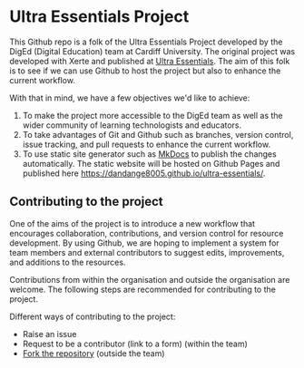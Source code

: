 # Ultra Essentials Project
This Github repo is a folk of the Ultra Essentials Project developed by the DigEd (Digital Education) team at Cardiff University. The original project was developed with Xerte and published at [Ultra Essentials](https://xerte.cardiff.ac.uk/play_18321#UltraEssentials). The aim of this folk is to see if we can use Github to host the project but also to enhance the current workflow.

With that in mind, we have a few objectives we'd like to achieve:

1. To make the project more accessible to the DigEd team as well as the wider community of learning technologists and educators.
2. To take advantages of Git and Github such as branches, version control, issue tracking, and pull requests to enhance the current workflow.
3. To use static site generator such as [MkDocs](https://www.mkdocs.org/) to publish the changes automatically. The static website will be hosted on Github Pages and published here https://dandange8005.github.io/ultra-essentials/.


## Contributing to the project

One of the aims of the project is to introduce a new workflow that encourages collaboration, contributions, and version control for resource development. By using Github, we are hoping to implement a system for team members and external contributors to suggest edits, improvements, and additions to the resources. 

Contributions from within the organisation and outside the organisation are welcome. The following steps are recommended for contributing to the project.

Different ways of contributing to the project:

- Raise an issue
- Request to be a contributor (link to a form) (within the team)
- [Fork the repository](https://docs.github.com/en/get-started/quickstart/fork-a-repo) (outside the team)


<!-- ## Project layout

    mkdocs.yml    # The configuration file.
    docs/
        index.md  # The documentation homepage.
        ...       # Other markdown pages, images and other files. -->
